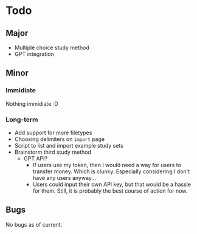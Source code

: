 # Todo

## Major

- Multiple choice study method
- GPT integration

## Minor

### Immidiate

Nothing immidiate :D

### Long-term

- Add support for more filetypes
- Choosing delimiters on `import` page
- Script to list and import example study sets
- Brainstorm third study method
  - GPT API?
    - If users use my token, then I would need a way for users to transfer money. Which is clunky. Especially considering I don't have any users anyway...
    - Users could input their own API key, but that would be a hassle for them. Still, it is probably the best course of action for now.

## Bugs

No bugs as of current.
